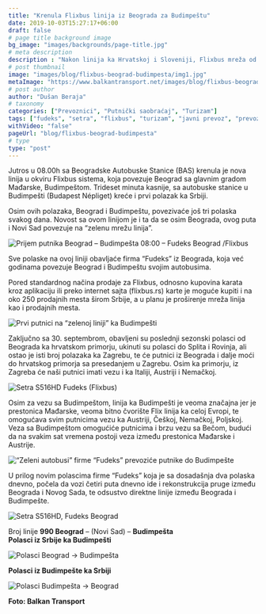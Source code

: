 ```yaml
---
title: "Krenula Flixbus linija iz Beograda za Budimpeštu"
date: 2019-10-03T15:27:17+06:00
draft: false
# page title background image
bg_image: "images/backgrounds/page-title.jpg"
# meta description
description : "Nakon linija ka Hrvatskoj i Sloveniji, Flixbus mreža od 03.10.2019. godine povezuje Srbiju i sa Mađarskom."
# post thumbnail
image: "images/blog/flixbus-beograd-budimpesta/img1.jpg"
metaImage: "https://www.balkantransport.net/images/blog/flixbus-beograd-budimpesta/img1.jpg"
# post author
author: "Dušan Beraja"
# taxonomy
categories: ["Prevoznici", "Putnički saobraćaj", "Turizam"]
tags: ["fudeks", "setra", "flixbus", "turizam", "javni prevoz", "prevoz putnika"]
withVideo: "false"
pageUrl: "blog/flixbus-beograd-budimpesta"
# type
type: "post"
---
```


Jutros u 08.00h sa Beogradske Autobuske Stanice (BAS) krenula je nova linija u okviru Flixbus sistema, koja povezuje Beograd sa glavnim gradom Mađarske, Budimpeštom. Trideset minuta kasnije, sa autobuske stanice u Budimpešti (Budapest Népliget) kreće i prvi polazak ka Srbiji.

Osim ovih polazaka, Beograd i Budimpeštu, povezivaće još tri polaska svakog dana. Novost sa ovom linijom je i ta da se osim Beograda, ovog puta i Novi Sad povezuje na “zelenu mrežu linija”.

![Prijem putnika Beograd – Budimpešta 08:00 – Fudeks Beograd /Flixbus](/images/blog/flixbus-beograd-budimpesta/img2.jpg "Prijem putnika Beograd – Budimpešta 08:00 – Fudeks Beograd /Flixbus")

Sve polaske na ovoj liniji obavljaće firma “Fudeks” iz Beograda, koja već godinama povezuje Beograd i Budimpeštu svojim autobusima.

Pored standardnog načina prodaje za Flixbus, odnosno kupovina karata kroz aplikaciju ili preko internet sajta (flixbus.rs) karte je moguće kupiti i na oko 250 prodajnih mesta širom Srbije, a u planu je proširenje mreža linija kao i prodajnih mesta.

![Prvi putnici na “zelenoj liniji” ka Budimpešti](/images/blog/flixbus-beograd-budimpesta/img3.jpg "Prvi putnici na “zelenoj liniji” ka Budimpešti")

Zaključno sa 30. septembrom, obavljeni su poslednji sezonski polasci od Beograda ka hrvatskom primorju, ukinuti su polasci do Splita i Rovinja, ali ostao je isti broj polazaka ka Zagrebu, te će putnici iz Beograda i dalje moći do hrvatskog primorja sa presedanjem u Zagrebu. Osim ka primorju, iz Zagreba će naši putnici imati vezu i ka Italiji, Austriji i Nemačkoj.

![Setra S516HD Fudeks (Flixbus)](/images/blog/flixbus-beograd-budimpesta/img4.jpg "Setra S516HD Fudeks (Flixbus)")

Osim za vezu sa Budimpeštom, linija ka Budimpešti je veoma značajna jer je prestonica Mađarske, veoma bitno čvorište Flix linija ka celoj Evropi, te omogućava svim putnicima vezu ka Austriji, Češkoj, Nemačkoj, Poljskoj. Veza sa Budimpeštom omogućiće putnicima i brzu vezu sa Bečom, budući da na svakim sat vremena postoji veza između prestonica Mađarske i Austrije.

![“Zeleni autobusi” firme “Fudeks” prevoziće putnike do Budimpešte](/images/blog/flixbus-beograd-budimpesta/img5.jpg "“Zeleni autobusi” firme “Fudeks” prevoziće putnike do Budimpešte")

U prilog novim polascima firme “Fudeks” koja je sa dosadašnja dva polaska dnevno, počela da vozi četiri puta dnevno ide i rekonstrukcija pruge između Beograda i Novog Sada, te odsustvo direktne linije između Beograda i Budimpešte.

![Setra S516HD, Fudeks Beograd](/images/blog/flixbus-beograd-budimpesta/img6.jpg "Setra S516HD, Fudeks Beograd")

Broj linije **990 Beograd** – (Novi Sad) – **Budimpešta**\
**Polasci iz Srbije ka Budimpešti**

![Polasci Beograd -> Budimpešta](/images/blog/flixbus-beograd-budimpesta/img7.jpg "Polasci Beograd -> Budimpešta")

**Polasci iz Budimpešte ka Srbiji**

![Polasci Budimpešta -> Beograd](/images/blog/flixbus-beograd-budimpesta/img8.jpg "Polasci Budimpešta -> Beograd")

**Foto: Balkan Transport**